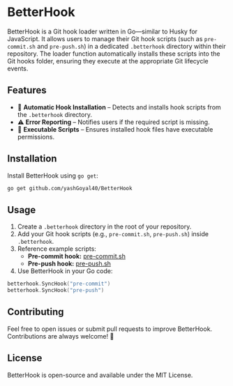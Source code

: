 # BetterHook

BetterHook is a Git hook loader written in Go—similar to Husky for JavaScript. It allows users to manage their Git hook scripts (such as `pre-commit.sh` and `pre-push.sh`) in a dedicated `.betterhook` directory within their repository. The loader function automatically installs these scripts into the Git hooks folder, ensuring they execute at the appropriate Git lifecycle events.

## Features

- 🚀 **Automatic Hook Installation** – Detects and installs hook scripts from the `.betterhook` directory.
- ⚠️ **Error Reporting** – Notifies users if the required script is missing.
- 🔧 **Executable Scripts** – Ensures installed hook files have executable permissions.

## Installation

Install BetterHook using `go get`:

```bash
go get github.com/yashGoyal40/BetterHook
```

## Usage

1. Create a `.betterhook` directory in the root of your repository.
2. Add your Git hook scripts (e.g., `pre-commit.sh`, `pre-push.sh`) inside `.betterhook`.
3. Reference example scripts:
   - **Pre-commit hook:** [pre-commit.sh](https://github.com/yashGoyal40/BetterHook/blob/main/example/.betterhook/pre-commit.sh)
   - **Pre-push hook:** [pre-push.sh](https://github.com/yashGoyal40/BetterHook/blob/main/example/.betterhook/pre-push.sh)
4. Use BetterHook in your Go code:

```go
betterhook.SyncHook("pre-commit")
betterhook.SyncHook("pre-push")
```

## Contributing

Feel free to open issues or submit pull requests to improve BetterHook. Contributions are always welcome! 🚀

## License

BetterHook is open-source and available under the MIT License.


